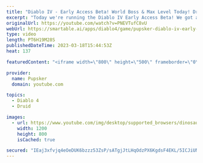 ```yaml
---
title: "Diablo IV - Early Access Beta! World Boss & Max Level Today! Druid Necromancer Next Week!"
excerpt: "Today we're running the Diablo IV Early Access Beta! We got a Access code from Blizzard so that's great, plan is we're getting ..."
originalUrl: https://youtube.com/watch?v=PNEVTufC8vU
webUrl: https://smartable.ai/apps/diablo4/game/pupsker-diablo-iv-early-access-beta-world-boss-max-level-today-druid-necromancer-next-week/
type: video
length: PT6H19M28S
publishedDateTime: 2023-03-18T15:44:53Z
heat: 137

featuredContent: "<iframe width=\"800\" height=\"500\" frameborder=\"0\" src=\"https://www.youtube.com/embed/PNEVTufC8vU\" allow=\"accelerometer; autoplay; encrypted-media; gyroscope; picture-in-picture\" allowfullscreen></iframe>"

provider:
  name: Pupsker
  domain: youtube.com

topics:
  - Diablo 4
  - Druid

images:
  - url: https://www.youtube.com/img/desktop/supported_browsers/dinosaur.png
    width: 1200
    height: 800
    isCached: true

secured: "IEaj3xfvjq4eOeDUK6bzzz53ZsP/sATgjJtLHqOdzPX6KgdsF4EKL/5ICJiUNsgXjv6+o3Jl60YZ/vylsfBscY9+3fgPalmiiBVVe65TYcIqP/aUHN32LJbhNuo8gKkPQM/vW6AiwoKDGlbF+fEleV9u5m5j/+S/4R0DPyyG1FHPMDaslCkP1UP8Riimiby4oFXFMbFSK4FiDvZhaeitQlIcFACOSY3oEpV1VSfkKx1uVodYUXQs9kuE1yTD1Ac02kCFqG3faEJNuuJH6I2MfbKFEriquLoCiuj8oR3hlvK7wKzdJDX5xJclONbtQsJyvm1Qme5JLlYFDTC8h9zHJkCRCPgR5urSnELngmTST7MXG198AEslgVBpDR2HfCH+OghirHmKLPKqIpnTI7doeaRNBb1wqOrYd68ArFA1aLo=;OD89+uWb+jrIF7tgUj+sww=="
---
```


